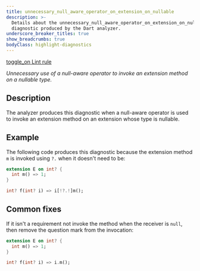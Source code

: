 ```yaml
---
title: unnecessary_null_aware_operator_on_extension_on_nullable
description: >-
  Details about the unnecessary_null_aware_operator_on_extension_on_nullable
  diagnostic produced by the Dart analyzer.
underscore_breaker_titles: true
show_breadcrumbs: true
bodyClass: highlight-diagnostics
---
```


<div class="tags">
  <a class="tag-label"
      href="/tools/linter-rules/unnecessary_null_aware_operator_on_extension_on_nullable"
      title="Learn about the lint rule that enables this diagnostic."
      aria-label="Learn about the lint rule that enables this diagnostic."
      target="_blank">
    <span class="material-symbols" aria-hidden="true">toggle_on</span>
    <span>Lint rule</span>
  </a>
</div>

_Unnecessary use of a null-aware operator to invoke an extension method on a
nullable type._

## Description

The analyzer produces this diagnostic when a null-aware operator is used
to invoke an extension method on an extension whose type is nullable.

## Example

The following code produces this diagnostic because the extension method
`m` is invoked using `?.` when it doesn't need to be:

```dart
extension E on int? {
  int m() => 1;
}

int? f(int? i) => i[!?.!]m();
```

## Common fixes

If it isn't a requirement not invoke the method when the receiver is
`null`, then remove the question mark from the invocation:

```dart
extension E on int? {
  int m() => 1;
}

int? f(int? i) => i.m();
```
